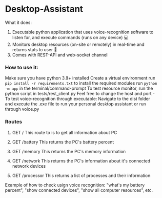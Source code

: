 # Desktop-Assistant
What it does:
1. Executable python application that uses voice-recognition software to listen for, and execute commands (runs on any device) 💻
1. Monitors desktop resources (on-site or remotely) in real-time and returns stats to user 📝
1. Comes with REST-API and web-socket channel
### How to use it:
 Make sure you have python 3.8+ installed
 Create a virtual environment
 run `pip install -r requirements.txt` to install the required modules
 run `python -m app` in the terminal/command-prompt
 To test resource monitor, run the python script in tests/rest_client.py
 Feel free to change the host and port
 -To test voice-recognition through executable: Navigate to the dist folder and execute the .exe file to run your personal desktop assistant or run through voice.py
 ### Routes
 1. GET /
 This route to is to get all information about PC

 2. GET /battery
 This returns the PC's battery percent

 3. GET /memory
 This returns the PC's memory information

 4. GET /network
 This returns the PC's information about it's connected network devices

 5. GET /processor
 This returns a list of processes and their information
 
 Example of how to check usign voice recognition: "what's my battery percent", "show connected devices", "show all computer resources", etc.
